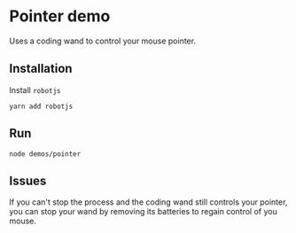 # Pointer demo

Uses a coding wand to control your mouse pointer.

## Installation

Install `robotjs`

```
yarn add robotjs
```

## Run

```
node demos/pointer
```

## Issues

If you can't stop the process and the coding wand still controls your pointer, you can stop your wand by removing its batteries to regain control of you mouse.
